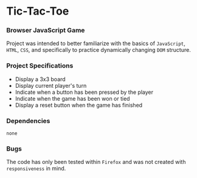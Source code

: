 # Tic-Tac-Toe

### Browser JavaScript Game
Project was intended to better familiarize with the basics of `JavaScript`, `HTML`, `CSS`, and specifically to practice dynamically changing `DOM` structure.

### Project Specifications
* Display a 3x3 board
* Display current player's turn
* Indicate when a button has been pressed by the player
* Indicate when the game has been won or tied
* Display a reset button when the game has finished

### Dependencies
`none`

### Bugs
The code has only been tested within `Firefox` and was not created with `responsiveness` in mind.
